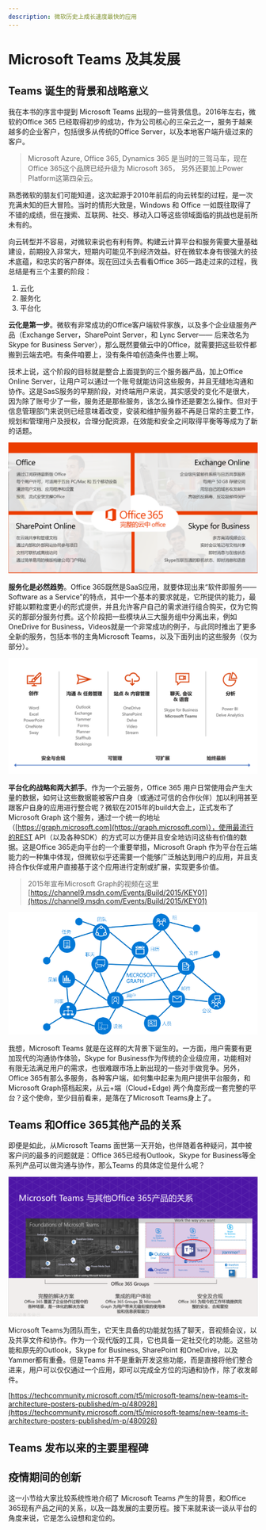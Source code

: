 ```yaml
---
description: 微软历史上成长速度最快的应用
---
```


# Microsoft Teams 及其发展

## Teams 诞生的背景和战略意义

我在本书的序言中提到 Microsoft Teams 出现的一些背景信息。2016年左右，微软的Office 365 已经取得初步的成功，作为公司核心的三朵云之一，服务于越来越多的企业客户，包括很多从传统的Office Server，以及本地客户端升级过来的客户。

> Microsoft Azure, Office 365, Dynamics 365 是当时的三驾马车，现在Office 365这个品牌已经升级为 Microsoft 365， 另外还要加上Power Platform这第四朵云。

熟悉微软的朋友们可能知道，这次起源于2010年前后的向云转型的过程，是一次充满未知的巨大冒险。当时的情形大致是，Windows 和 Office 一如既往取得了不错的成绩，但在搜索、互联网、社交、移动入口等这些领域面临的挑战也是前所未有的。

向云转型并不容易，对微软来说也有利有弊。构建云计算平台和服务需要大量基础建设，前期投入非常大，短期内可能见不到经济效益。好在微软本身有很强大的技术底蕴，和忠实的客户群体。现在回过头去看看Office 365一路走过来的过程，我总结是有三个主要的阶段：

1. 云化
2. 服务化
3. 平台化

**云化是第一步**。微软有非常成功的Office客户端软件家族，以及多个企业级服务产品（Exchange Server，SharePoint Server，和 Lync Server—— 后来改名为 Skype for Business Server），那么既然要做云中的Office，就需要把这些软件都搬到云端去吧。有条件咱要上，没有条件咱创造条件也要上啊。

技术上说，这个阶段的目标就是整合上面提到的三个服务器产品，加上Office Online Server，让用户可以通过一个账号就能访问这些服务，并且无缝地沟通和协作。这是SasS服务的早期阶段，对终端用户来说，其实感受的变化不是很大，因为除了账号少了一些，服务还是那些服务，该怎么操作还是要怎么操作。但对于信息管理部门来说则已经意味着改变，安装和维护服务器不再是日常的主要工作，规划和管理用户及授权，合理分配资源，在效能和安全之间取得平衡等等成为了新的话题。

![](../.gitbook/assets/image%20%2813%29.png)

**服务化是必然趋势**。Office 365既然是SaaS应用，就要体现出来“软件即服务——Software as a Service”的特点，其中一个基本的要求就是，它所提供的能力，最好能以颗粒度更小的形式提供，并且允许客户自己的需求进行组合购买，仅为它购买的那部分服务付费。这个阶段把一些模块从三大服务组中分离出来，例如OneDrive for Business，Videos就是一个非常成功的例子，与此同时推出了更多全新的服务，包括本书的主角Microsoft Teams，以及下面列出的这些服务（仅为部分）。

![](../.gitbook/assets/image%20%2814%29.png)

**平台化的战略和两大抓手**。作为一个云服务，Office 365 用户日常使用会产生大量的数据，如何让这些数据能被客户自身（或通过可信的合作伙伴）加以利用甚至跟客户自身的应用进行整合呢？微软在2015年的build大会上，正式发布了Microsoft Graph 这个服务，通过一个统一的地址（[https://graph.microsoft.com](https://graph.microsoft.com)），使用最流行的REST API（以及各种SDK）的方式可以方便并且安全地访问这些有价值的数据。这是Office 365走向平台的一个重要举措，Microsoft Graph 作为平台在云端能力的一种集中体现，但微软似乎还需要一个能够广泛触达到用户的应用，并且支持合作伙伴或用户直接基于这个应用进行定制或扩展，实现更多价值。

> 2015年宣布Microsoft Graph的视频在这里 [https://channel9.msdn.com/Events/Build/2015/KEY01](https://channel9.msdn.com/Events/Build/2015/KEY01)

![](../.gitbook/assets/image%20%2810%29.png)



我想，Microsoft Teams 就是在这样的大背景下诞生的。一方面，用户需要有更加现代的沟通协作体验，Skype for Business作为传统的企业级应用，功能相对有限无法满足用户的需求，也很难跟市场上新出现的一些对手做竞争。另外，Office 365有那么多服务，各种客户端，如何集中起来为用户提供平台服务，和Microsoft Graph搭档起来，从云+端（Cloud+Edge\) 两个角度形成一套完整的平台？这个使命，至少目前看来，是落在了Microsoft Teams身上了。

## Teams 和Office 365其他产品的关系

即便是如此，从Microsoft Teams 面世第一天开始，也伴随着各种疑问，其中被客户问的最多的问题就是：Office 365已经有Outlook，Skype for Business等全系列产品可以做沟通与协作，那么Teams 的具体定位是什么呢？

![](../.gitbook/assets/image%20%2815%29.png)

Microsoft Teams为团队而生，它天生具备的功能就包括了聊天，音视频会议，以及共享文件和协作。作为一个现代版的工具，它也具备一定社交化的功能。这些功能和原先的Outlook，Skype for Business, SharePoint 和OneDrive，以及Yammer都有重叠。但是Teams 并不是重新开发这些功能，而是直接将他们整合进来，用户可以仅仅通过一个应用，即可以完成全方位的沟通和协作，除了收发邮件。





[https://techcommunity.microsoft.com/t5/microsoft-teams/new-teams-it-architecture-posters-published/m-p/480928](https://techcommunity.microsoft.com/t5/microsoft-teams/new-teams-it-architecture-posters-published/m-p/480928)

## Teams 发布以来的主要里程碑



## 疫情期间的创新





这一小节给大家比较系统性地介绍了 Microsoft Teams 产生的背景，和Office 365现有产品之间的关系，以及一路发展的主要历程。接下来就来谈一谈从平台的角度来说，它是怎么设想和定位的。

